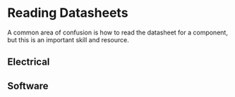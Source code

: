 # Reading Datasheets
A common area of confusion is how to read the datasheet for a component, but this is an important skill and resource.

## Electrical

## Software
